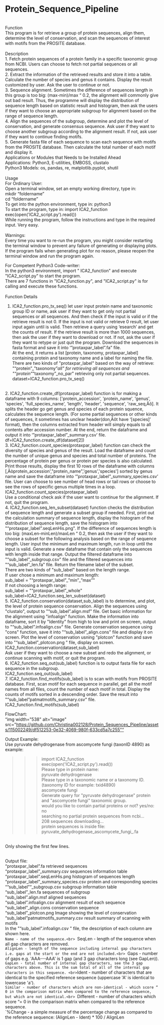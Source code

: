 # Protein_Sequence_Pipeline
<br>
Function<br>
This program is for retrieve a group of protein sequences, align them, determine the level of conservation, and scan the sequences of interest with motifs from the PROSITE database.<br>
<br>
Description<br>
1.  Fetch protein sequences of a protein family in a specific taxonomic group from NCBI. Users can choose to fetch not partial sequences or all sequences.<br>
2.  Extract the information of the retrieved results and store it into a table. Calculate the number of species and genus it contains. Display the result customized by user. Ask the user to continue or not.<br>
3.  Sequence alignment. Sometimes the difference of sequences length in this group is too big: (max-min)/max “ 0.2, the alignment will commonly give out bad result. Thus, the programme will display the distribution of sequence length based on statistic result and histogram, then ask the users if they want to choose an appropriate subgroup for alignment based on the range of sequence length.<br>
4.  Align the sequences of the subgroup, determine and plot the level of conservation, and generate consensus sequence. Ask user if they want to choose another subgroup according to the alignment result. If not, ask user if they want to continue finding motifs.<br>
5.  Generate fasta file of each sequence to scan each sequence with motifs from the PROSITE database. Then calculate the total number of each motif and display it.<br>
Applications or Modules that Needs to be Installed Ahead<br>
Applications: Python3, E-utilities, EMBOSS, clustalo<br>
Python3 Models: os, pandas, re, matplotlib.pyplot, shutil<br>
<br>
Usage<br>
For Ordinary User:<br>
Open a terminal window, set an empty working directory, type in:<br>
mkdir “foldername” <br>
cd “foldername” <br>
To get into the python environment, type in:
python3<br>
To start the program, type in:
import ICA2_function<br>
exec(open('ICA2_script.py').read())<br>
While running the program, follow the instructions and type in the required input. Very easy.<br>
<br>
Warnings:<br>
Every time you want to re-run the program, you might consider restarting the terminal window to prevent any failure of generating or displaying plots. If the program fails when generating plot for no reason, please reopen the terminal window and run the program again.

For Competent Python3 Code-writer:<br>
In the python3 environment, import " ICA2_function" and execute "ICA2_script.py" to start the program. <br>
There are 7 functions in "ICA2_function.py", and "ICA2_script.py" is for calling and execute these functions.<br>
<br>
Function Details<br>
1. ICA2_function.pro_tx_seq() let user input protein name and taxonomic group ID or name, ask user if they want to get only not partial sequences or all sequences. And then check if the input is valid or if the retrieve result is not 0. If the input is not valid or retrieve 0 result, let user input again until is valid. Then retrieve a query using ‘esearch’ and get the counts of result. If the retrieve result is more than 1000 sequences, then ask the user if they want to download or not. If not, ask the user if they want to retype or just quit the program. Download the sequences in fasta format and save it into ‘”protaxpar_label”.fa" file. <br>
At the end, it returns a list [protein, taxonomy, protaxpar_label] containing protein and taxonomy name and a label for naming the file. There are two kinds of "protaxpar_label" based on the way of retrieve: 
"“protein”_”taxonomy”_all" for retrieving all sequences and 
"“protein”_”taxonomy”_no_par" retrieving only not partial sequences.<br>
dataset=ICA2_function.pro_tx_seq()
<br>
2. ICA2_function.create_df(protaxpar_label) function is for making a dataframe  with 9 columns: ['protein_accession', 'protein_name', 'genus', 'species', 'full_species_name', 'length', 'header', 'sequence', 'raw_seq‚Äô]. It splits the header go get genus and species of each protein squence, calculates the sequence length. (For some partial sequences or other kinds of sequences, it sometimes has unclear header(don‚Äôt have ‘[species]’ format), then the columns extracted from header will simply equals to all contents after accession number. At the end, return the dataframe and output it into ‘”protaxpar_label”_summary.csv’ file. <br>
df=ICA2_function.create_df(dataset[2])
<br>
3. ICA2_function.count_species(protaxpar_label) function can check the diversity of species and genus of the result. Load the dataframe and count the number of unique genus and species and total number of proteins. The percentage of protein per genus or protein per species is also calculated. Print those results, display the first 10 rows of the dataframe with columns [‚Äòprotein_accession',"protein_name",'genus','species'] sorted by genus name and save the dataframe into ‘”protaxpar_label”_summary_species.csv’ file. User can choose to see number of head rows or tail rows or choose to see the rows of specific genus multiple times in a loop.
ICA2_function.count_species(protaxpar_label)
<br>
Use a conditional check ask if the user want to continue for the alignment. If not, quit the program. 
<br>
4. ICA2_function.seq_len_subset(dataset) function checks the distribution of sequence length and generate a subset group if needed. First, print out the calculation summary of sequence length, display the histogram of the distribution of sequence length, save the histogram into "“protaxpar_label”.seqLenHis.png". If the difference of sequences length is too big: (maxLen-minLen)/maxLen “ 0.2, then ask the user if they want to choose a subset for the following analysis based on the range of sequence length. User input the minimum and maximum length, run in loop until the input is valid. Generate a new dataframe that contain only the sequences with length inside that range. Output the filtered dataframe into "“sub_label”_subgroup.csv" file and the filtered sequences into "“sub_label”_len.fa" file. Return the filename label of the subset. <br>
There are two kinds of "sub_label" based on the length range.<br>
If user chose a minimum and maximum length: <br>
sub_label = "“protaxpar_label”_”min”_”max”"<br>
If not choosing a length range:  <br>
sub_label = "“protaxpar_label”_whole" <br>
sub_label=ICA2_function.seq_len_subset(dataset)
<br>
5. ICA2_function.conservation(dataset,sub_label) is to determine, and plot, the level of protein sequence conservation. Align the sequences using "clustalo", output to "“sub_label”.align.msf" file. Get basic information for the alignment using "infoalign" function. Make the information into dataframe, sort it by "Identity" from high to low and print on screen, output to "“sub_label”.infoalign.csv" file. Generate conservation sequence using "cons" function, save it into "“sub_label”_align.cons" file and display it on screen. Plot the level of conservation usning "plotcon" function and save into "“sub_label”_plotcon.png " file, display on screen. <br>
ICA2_function.conservation(dataset,sub_label)
<br>
Ask user if they want to choose a new subset and redo the alignment, or continue scanning with motif, or quit the program.
<br>
6. ICA2_function.seq_out(sub_label) function is to output fasta file for each sequence in the subgroup.<br>
ICA2_function.seq_out(sub_label)
<br>
7. ICA2_function.find_motifs(sub_label) is to scan with motifs from PROSITE database. First, scan motif for each sequence in parallel, get all the motif names from all files, count the number of each motif in total. Display the counts of motifs sorted in a descending order. Save the result into "“sub_label”patmatmotifs_summary.csv" file.<br>
ICA2_function.find_motifs(sub_label)<br>

FlowChart:<br>
“img width="538" alt="image" src="https://github.com/Christina002128/Protein_Sequences_Pipeline/assets/115002249/df512253-0e32-4069-980f-633cd5a7c255"“
<br>

Output Example: <br>
Use pyruvate dehydrogenase from ascomycete fungi (taxonID 4890) as example: <br>
>>> import ICA2_function                                                                                              
>>> exec(open('ICA2_script.py').read())
<br>Please type in protein name:
<br>pyruvate dehydrogenase
<br>Please type in a taxonomic name or a taxonomy ID. (taxonomy ID for example: txid4890)
<br>ascomycete fungi
<br>Generate query for "pyruvate dehydrogenase" protein and "ascomycete fungi" taxonomic group.
<br>would you like to contain partial proteins or not? yes/no:
<br>no
<br>searching no partial protein sequences from ncbi...
<br>208 sequences downloading...
<br>protein sequences is inside file: <br>pyruvate_dehydrogenase_ascomycete_fungi_.fa


<br>
Only showing the first few lines.

<br>Output file:
<br>“protaxpar_label”.fa	retrieved sequences
<br>“protaxpar_label”_summary.csv	sequences information table
<br>“protaxpar_label”.seqLenHis.png	histogram of sequences length
<br>“protaxpar_label”_summary_species.csv	protein and corresponding species
<br>““sub_label”“_subgroup.csv	subgroup information table
<br>“sub_label”_len.fa	sequences of subgroup
<br>“sub_label”.align.msf	aligned sequences
<br>“sub_label”.infoalign.csv	alignment result of each sequence
<br>“sub_label”_align.cons	conservation sequence
<br>“sub_label”_plotcon.png	Image showing the level of conservation
<br>“sub_label”patmatmotifs_summary.csv	result summary of scanning with motifs
<br>
In the "“sub_label”.infoalign.csv " file, the description of each column are shown here.<br>
`Name - name of the sequence.<br>
`SeqLen - length of the sequence when all gap characters are removed.<br>
`AlignLen - length of the sequence including internal gap characters i.e. gaps at the start or the end are not included.<br>
`Gaps - number of gaps e.g. 'AAA---AAA' is 1 gap (and 3 gap characters long (see GapLen)).<br>
`GapLen - total number of internal gap characters, see the 3 gap characters above. This is the sum total of all of the internal gap characters in this sequence.
<br>`Ident - number of characters that are identical to the specified reference sequence (uppercase 'A' is identical to lowercase 'a').
<br>`Similar - number of characters which are non-identical - which score “ 0 in the comparison matrix when compared to the reference sequence, but which are not identical.<br>
`Different - number of characters which score “= 0 in the comparison matrix when compared to the reference sequence.<br>
`%Change - a simple measure of the percentage change as compared to the reference sequence: (AlignLen - Ident) * 100 / AlignLen
<br>
